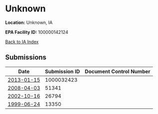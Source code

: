 # Unknown

**Location:** Unknown, IA

**EPA Facility ID:** 100000142124

[Back to IA Index](../../index.md)

## Submissions

| Date | Submission ID | Document Control Number |
|------|--------------|-------------------------|
| [2013-01-15](submissions/1000032423.md) | 1000032423 |  |
| [2008-04-03](submissions/51341.md) | 51341 |  |
| [2002-10-16](submissions/26794.md) | 26794 |  |
| [1999-06-24](submissions/13350.md) | 13350 |  |
